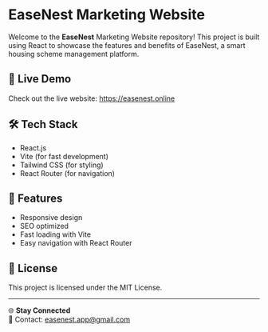 # EaseNest Marketing Website

Welcome to the **EaseNest** Marketing Website repository! This project is built using React to showcase the features and benefits of EaseNest, a smart housing scheme management platform.

## 🚀 Live Demo

Check out the live website: https://easenest.online

## 🛠 Tech Stack

- React.js
- Vite (for fast development)
- Tailwind CSS (for styling)
- React Router (for navigation)

## 📌 Features

- Responsive design
- SEO optimized
- Fast loading with Vite
- Easy navigation with React Router

## 📜 License

This project is licensed under the MIT License.

---

🌐 **Stay Connected**  
📧 Contact: easenest.app@gmail.com

